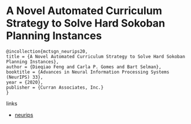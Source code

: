 # A Novel Automated Curriculum Strategy to Solve Hard Sokoban Planning Instances 

```
@incollection{mctsgn_neurips20,
title = {A Novel Automated Curriculum Strategy to Solve Hard Sokoban Planning Instances},
author = {Dieqiao Feng and Carla P. Gomes and Bart Selman},
booktitle = {Advances in Neural Information Processing Systems (NeurIPS) 33},
year = {2020},
publisher = {Curran Associates, Inc.}
}
```

links
- [neurips](https://nips.cc/Conferences/2020/ScheduleMultitrack?event=18341)
